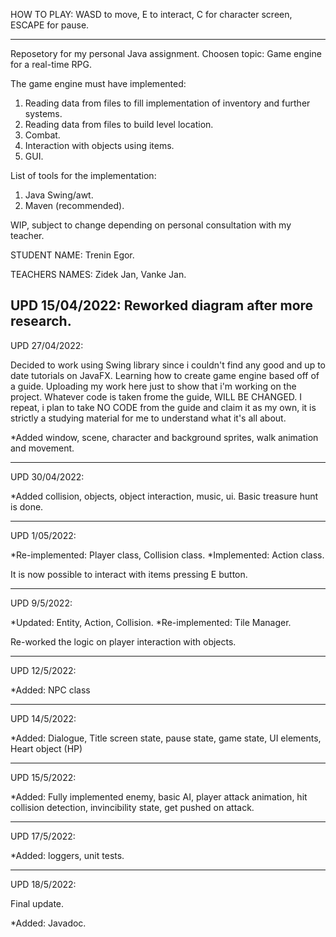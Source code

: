 HOW TO PLAY:
WASD to move, E to interact, C for character screen, ESCAPE for pause.

-----------------------------------------------------------------------------------------------------------------------


Reposetory for my personal Java assignment. 
Choosen topic: Game engine for a real-time RPG. 

The game engine must have implemented:
1) Reading data from files to fill implementation of inventory and further systems.
2) Reading data from files to build level location.
3) Combat.
4) Interaction with objects using items.
5) GUI.

List of tools for the implementation:
1) Java Swing/awt.
2) Maven (recommended).

WIP, subject to change depending on personal consultation with my teacher.

STUDENT NAME: Trenin Egor.

TEACHERS NAMES: Zidek Jan, Vanke Jan.

UPD 15/04/2022:
Reworked diagram after more research. 
-----------------------------------------------------------------------------------------------------------------------
UPD 27/04/2022:

Decided to work using Swing library since i couldn't find any good and up to date tutorials on JavaFX.
Learning how to create game engine based off of a guide. Uploading my work here just to show that i'm working on the project.
Whatever code is taken frome the guide, WILL BE CHANGED. I repeat, i plan to take NO CODE from the guide and claim it as my own, it is strictly a studying material for me to understand what it's all about.

*Added window, scene, character and background sprites, walk animation and movement.

-----------------------------------------------------------------------------------------------------------------------
UPD 30/04/2022:

*Added collision, objects, object interaction, music, ui.
Basic treasure hunt is done.

-----------------------------------------------------------------------------------------------------------------------
UPD 1/05/2022:

*Re-implemented: Player class, Collision class.
*Implemented: Action class.

It is now possible to interact with items pressing E button.

-----------------------------------------------------------------------------------------------------------------------

UPD 9/5/2022:

*Updated: Entity, Action, Collision.
*Re-implemented: Tile Manager. 

Re-worked the logic on player interaction with objects.

-----------------------------------------------------------------------------------------------------------------------

UPD 12/5/2022:

*Added: NPC class

-----------------------------------------------------------------------------------------------------------------------

UPD 14/5/2022:

*Added: Dialogue, Title screen state, pause state, game state, UI elements, Heart object (HP)

-----------------------------------------------------------------------------------------------------------------------

UPD 15/5/2022:

*Added: Fully implemented enemy, basic AI, player attack animation, hit collision detection, invincibility state, get pushed on attack.

-----------------------------------------------------------------------------------------------------------------------

UPD 17/5/2022:

*Added: loggers, unit tests.

-----------------------------------------------------------------------------------------------------------------------

UPD 18/5/2022:

Final update.

*Added: Javadoc.
